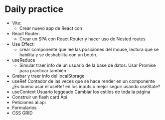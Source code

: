 
# Daily practice

- Vite:
    - Crear nuevo app de React con 
- React Router:
    - Crear un SPA con React Router y hacer uso de Nested routes
- Use Effect: 
    - crear componente que lee las posiciones del mouse, lectura que se habilita y se deshabilita con un botón.
- useReduce
    - Simular traer info de un usuario de la base de datos. Usar Promise para practicar también
- Grabar y traer info del localStorage
- useRef
    Contador de las veces que se hace render en un componente
    ¿Es bueno usar el useRef en los inputs o mejor seguir usando useState?
- useContext
    Usuario leggeado
    Cambiar los estilos de toda la página
- Construir un flash card Api
- Peticiones al api
- Formularios
- CSS GRID
